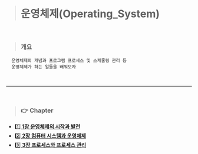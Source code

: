 > # 운영체제(Operating_System)

<br>

> ### 개요

```
  운영체제의 개념과 프로그램 프로세스 및 스케줄링 관리 등
  운영체제가 하는 일들을 배워보자
```
<br>
<hr>
<br>

> ### 👉 Chapter

- [1️⃣ **1장 운영체제의 시작과 발전**](/StudyData)
- [2️⃣ **2장 컴퓨터 시스템과 운영체제**](/StudyData)
- [3️⃣ **3장 프로세스와 프로세스 관리**](/Computer_Engineering/Operating_System/Chapter03_process_process_Magagement.md)



